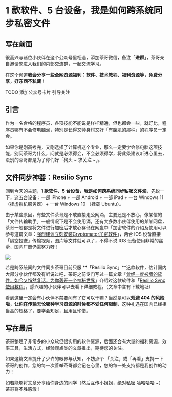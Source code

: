 # 1 款软件、5 台设备，我是如何跨系统同步私密文件

## 写在前面

很高兴与诸位小伙伴在这个公众号里相遇，添加茶哥微信，备注「**进群**」，茶哥亲自邀请您进入我们的内部交流群，一起交流学习。

在这个频道**我会分享一些全网资源福利：软件、技术教程、福利资源等，免费分享，好东西不私藏**！

TODO 添加公众号卡片 引导关注

## 引言

作为一名合格的程序员，各项技能不能说是样样精通，但也都会一些，就好比，程序员哪有不会修电脑滴，特别是长得又帅身材又好「有腹肌的那种」的程序员一定会。

如果你是刚高考完，又刚选择了计算机这个专业，那么一定要学会修电脑这项技能，别问茶哥为什么，问就是必须得会，不会必须得学，将此条建议听进心里去，没别的茶哥都是为了你们好「狗头 ~ 求关注 ~」。

## 文件同步神器：Resilio Sync

回到今天的主题，**1 款软件、5 台设备，我是如何跨系统同步私密文件滴**，先说一下，这五台设备：一部 iPhone + 一部 Android + 一部 iPad + 一台 Windows 11 （挂虚拟机服务器）+ 一台 Windows 10 （挂载 Ubuntu）。

由于某些原因，有些文件茶哥是不敢直接走公网滴，主要还是不放心，像某信的「文件传输助手」一般情况下是不会使用滴，还有大多数小伙伴使用的某某网盘，茶哥一般都是将文件进行加密后才放心存储在网盘中「加密软件的介绍及使用可以参考这篇文章：[强烈建议立刻安装Cryptomator加密软件](https://mp.weixin.qq.com/s?__biz=MzI3NzcwOTY4MQ==&mid=2247484864&idx=1&sn=24e60acc620e5fdaa0084a3612fc0002&chksm=eb6353dedc14dac84507e3a4bb1b15f87bfa916a0ed009cc30f972e6a319c2fff968a7bbb05e&token=2052161697&lang=zh_CN#rd)」，两台 IOS 设备直接「隔空投送」传输视频，图片等文件就可以了，不得不说 IOS 设备使用非常的丝滑，国内厂商仍需努力呀！

![](https://hediancha-1312143060.cos.ap-shanghai.myqcloud.com/202306181217404.png)

若是跨系统间的文件同步茶哥目前只服 **「Resilio Sync」**这款软件，估计国内大部分小伙伴都没有听说过吧，茶哥之前专门写过一篇文章「[曾经一度被墙的软件，如今又悄然复活，为你轰开一个神秘世界](https://mp.weixin.qq.com/s?__biz=MzI3NzcwOTY4MQ==&mid=2247484829&idx=1&sn=01eb363b57d392c82574a80bdfddcd22&chksm=eb635383dc14da956bc3e20f756e045267d5b949cab7eb92115cb75617357db300030e18a4d2&token=2052161697&lang=zh_CN#rd)」介绍过这款软件和「[Resilio Sync 使用教程](https://mp.weixin.qq.com/s?__biz=MzI3NzcwOTY4MQ==&mid=2247484882&idx=1&sn=4c412c5afadf1c46ec2e329a91eadf86&chksm=eb6353ccdc14dada8d1cf3a2b10c161cb257e8c59f911b4964b9e5084c8551ec0f733a1dc5a4&token=2052161697&lang=zh_CN#rd)」，感兴趣的小伙伴可以去看下详细教程。（文章中含有下载地址）

看到这里一定会有小伙伴不禁要问有了它可以干嘛？当然是可以**规避 404 的风险啦，让你在传输无论哪种学习资源的时候都不受任何限制**，这种礼遇在国内已经相当高的规格了，要学会知足，且用且珍惜。

## 写在最后

茶哥整理了非常多的小众软但很实用的软件资源，后面还会有大量的福利资源，效率工具，生活方式，经验观点类的文章推出，期待您的关注。

如果这篇文章提升了少许的眼界与认知，不妨点个 「关注」或「再看」支持一下茶哥的创作，您的每一次善举茶哥都会记在心里，您的每一处支持都是我创作的动力！

如若能够将文章分享给你身边的同学（然后互传小姐姐，绝对私密 哈哈哈哈 ~）茶哥将不胜感激！







